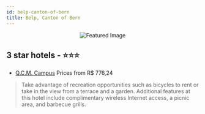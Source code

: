 ```yaml
---
id: belp-canton-of-bern
title: Belp, Canton of Bern
---
```


<center><img src="https://i.travelapi.com/hotels/16000000/15240000/15231300/15231216/b0dcccd0_b.jpg" alt="Featured Image" /></center>


##  3 star hotels - ⭐️⭐️⭐️

-    [Q.C.M. Campus](https://us.hurb.com/hotels/belp/q-c-m-campus-JNP-JP397589?cmp=18055) Prices from R$ 776,24
   > Take advantage of recreation opportunities such as bicycles to rent or take in the view from a terrace and a garden. Additional features at this hotel include complimentary wireless Internet access, a picnic area, and barbecue grills.
